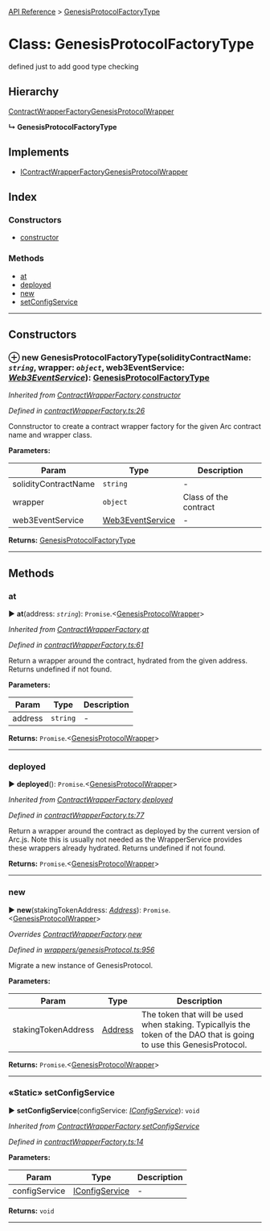 [API Reference](../README.md) > [GenesisProtocolFactoryType](../classes/GenesisProtocolFactoryType.md)



# Class: GenesisProtocolFactoryType


defined just to add good type checking

## Hierarchy


 [ContractWrapperFactory](ContractWrapperFactory.md)[GenesisProtocolWrapper](GenesisProtocolWrapper.md)

**↳ GenesisProtocolFactoryType**







## Implements

* [IContractWrapperFactory](../interfaces/IContractWrapperFactory.md)[GenesisProtocolWrapper](GenesisProtocolWrapper.md)

## Index

### Constructors

* [constructor](GenesisProtocolFactoryType.md#constructor)


### Methods

* [at](GenesisProtocolFactoryType.md#at)
* [deployed](GenesisProtocolFactoryType.md#deployed)
* [new](GenesisProtocolFactoryType.md#new)
* [setConfigService](GenesisProtocolFactoryType.md#setConfigService)



---
## Constructors
<a id="constructor"></a>


### ⊕ **new GenesisProtocolFactoryType**(solidityContractName: *`string`*, wrapper: *`object`*, web3EventService: *[Web3EventService](Web3EventService.md)*): [GenesisProtocolFactoryType](GenesisProtocolFactoryType.md)


*Inherited from [ContractWrapperFactory](ContractWrapperFactory.md).[constructor](ContractWrapperFactory.md#constructor)*

*Defined in [contractWrapperFactory.ts:26](https://github.com/daostack/arc.js/blob/f343aa24/lib/contractWrapperFactory.ts#L26)*



Connstructor to create a contract wrapper factory for the given Arc contract name and wrapper class.


**Parameters:**

| Param | Type | Description |
| ------ | ------ | ------ |
| solidityContractName | `string`   |  - |
| wrapper | `object`   |  Class of the contract |
| web3EventService | [Web3EventService](Web3EventService.md)   |  - |





**Returns:** [GenesisProtocolFactoryType](GenesisProtocolFactoryType.md)

---


## Methods
<a id="at"></a>

###  at

► **at**(address: *`string`*): `Promise`.<[GenesisProtocolWrapper](GenesisProtocolWrapper.md)>



*Inherited from [ContractWrapperFactory](ContractWrapperFactory.md).[at](ContractWrapperFactory.md#at)*

*Defined in [contractWrapperFactory.ts:61](https://github.com/daostack/arc.js/blob/f343aa24/lib/contractWrapperFactory.ts#L61)*



Return a wrapper around the contract, hydrated from the given address. Returns undefined if not found.


**Parameters:**

| Param | Type | Description |
| ------ | ------ | ------ |
| address | `string`   |  - |





**Returns:** `Promise`.<[GenesisProtocolWrapper](GenesisProtocolWrapper.md)>





___

<a id="deployed"></a>

###  deployed

► **deployed**(): `Promise`.<[GenesisProtocolWrapper](GenesisProtocolWrapper.md)>



*Inherited from [ContractWrapperFactory](ContractWrapperFactory.md).[deployed](ContractWrapperFactory.md#deployed)*

*Defined in [contractWrapperFactory.ts:77](https://github.com/daostack/arc.js/blob/f343aa24/lib/contractWrapperFactory.ts#L77)*



Return a wrapper around the contract as deployed by the current version of Arc.js. Note this is usually not needed as the WrapperService provides these wrappers already hydrated. Returns undefined if not found.




**Returns:** `Promise`.<[GenesisProtocolWrapper](GenesisProtocolWrapper.md)>





___

<a id="new"></a>

###  new

► **new**(stakingTokenAddress: *[Address](../#Address)*): `Promise`.<[GenesisProtocolWrapper](GenesisProtocolWrapper.md)>



*Overrides [ContractWrapperFactory](ContractWrapperFactory.md).[new](ContractWrapperFactory.md#new)*

*Defined in [wrappers/genesisProtocol.ts:956](https://github.com/daostack/arc.js/blob/f343aa24/lib/wrappers/genesisProtocol.ts#L956)*



Migrate a new instance of GenesisProtocol.


**Parameters:**

| Param | Type | Description |
| ------ | ------ | ------ |
| stakingTokenAddress | [Address](../#Address)   |  The token that will be used when staking. Typicallyis the token of the DAO that is going to use this GenesisProtocol. |





**Returns:** `Promise`.<[GenesisProtocolWrapper](GenesisProtocolWrapper.md)>





___

<a id="setConfigService"></a>

### «Static» setConfigService

► **setConfigService**(configService: *[IConfigService](../interfaces/IConfigService.md)*): `void`



*Inherited from [ContractWrapperFactory](ContractWrapperFactory.md).[setConfigService](ContractWrapperFactory.md#setConfigService)*

*Defined in [contractWrapperFactory.ts:14](https://github.com/daostack/arc.js/blob/f343aa24/lib/contractWrapperFactory.ts#L14)*



**Parameters:**

| Param | Type | Description |
| ------ | ------ | ------ |
| configService | [IConfigService](../interfaces/IConfigService.md)   |  - |





**Returns:** `void`





___


